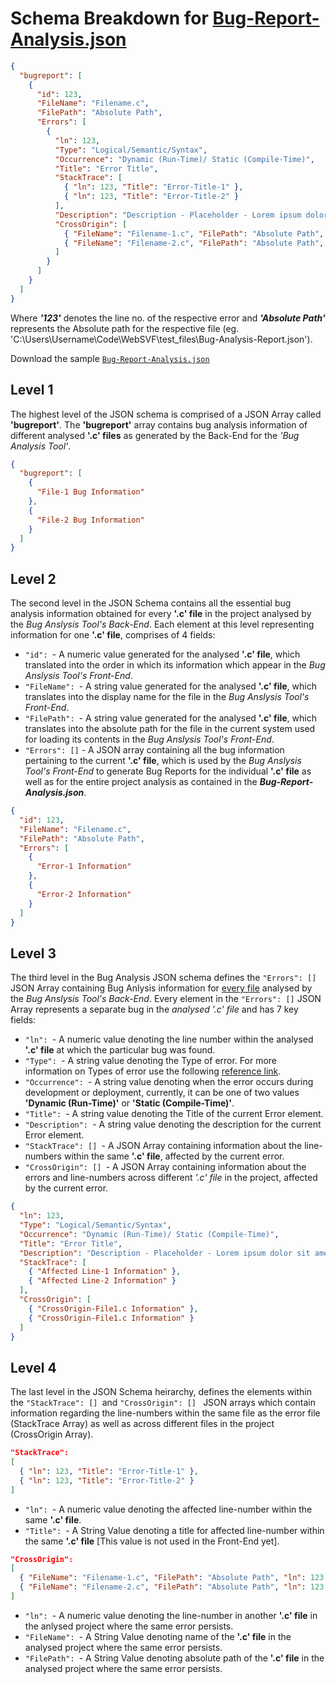 # Schema Breakdown for [Bug-Report-Analysis.json](https://github.com/SVF-tools/WebSVF/blob/master/demo/Bug-Analysis-Report.json)

```json
{
  "bugreport": [
    {
      "id": 123,
      "FileName": "Filename.c",
      "FilePath": "Absolute Path",
      "Errors": [
        {
          "ln": 123,
          "Type": "Logical/Semantic/Syntax",
          "Occurrence": "Dynamic (Run-Time)/ Static (Compile-Time)",
          "Title": "Error Title",
          "StackTrace": [
            { "ln": 123, "Title": "Error-Title-1" },
            { "ln": 123, "Title": "Error-Title-2" }
          ],
          "Description": "Description - Placeholder - Lorem ipsum dolor sit amet, consectetur adipiscing elit, sed do eiusmod tempor incididunt ut labore et dolore magna aliqua.",
          "CrossOrigin": [
            { "FileName": "Filename-1.c", "FilePath": "Absolute Path", "ln": 123 },
            { "FileName": "Filename-2.c", "FilePath": "Absolute Path", "ln": 123 }
          ]
        }
      ]
    }
  ]
}
```
Where ***'123'*** denotes the line no. of the respective error and ***'Absolute Path'*** represents the Absolute path for the respective file (eg. 'C:\Users\Username\Code\WebSVF\test_files\Bug-Analysis-Report.json').

Download the sample [`Bug-Report-Analysis.json`](https://github.com/SVF-tools/WebSVF/releases/download/0.9.0/Bug-Analysis-Report.json)

## **Level 1**
The highest level of the JSON schema is comprised of a JSON Array called **'bugreport'**. The **'bugreport'** array contains bug analysis information of different analysed **'.c' files** as generated by the Back-End for the *'Bug Analysis Tool'*.

```json
{
  "bugreport": [
    {
      "File-1 Bug Information"
    },
    {
      "File-2 Bug Information"
    }
  ]
}
```

## **Level 2**
The second level in the JSON Schema contains all the essential bug analysis information obtained for every **'.c' file** in the project analysed by the *Bug Anslysis Tool's Back-End*. Each element at this level representing information for one **'.c' file**, comprises of 4 fields:

- ``"id": ``- A numeric value generated for the analysed **'.c' file**, which translated into the order in which its information which appear in the *Bug Anslysis Tool's Front-End*.
- ``"FileName": ``- A string value generated for the analysed **'.c' file**, which translates into the display name for the file in the *Bug Anslysis Tool's Front-End*.
- ``"FilePath": ``- A string value generated for the analysed **'.c' file**, which translates into the absolute path for the file in the current system used for loading its contents in the *Bug Anslysis Tool's Front-End*.
- ``"Errors": []`` -  A JSON array containing all the bug information pertaining to the current **'.c' file**, which is used by the *Bug Anslysis Tool's Front-End* to generate Bug Reports for the individual **'.c' file** as well as for the entire project analysis as contained in the ***Bug-Report-Analysis.json***.

```json
{
  "id": 123,
  "FileName": "Filename.c",
  "FilePath": "Absolute Path",
  "Errors": [
    {
      "Error-1 Information"
    },
    {
      "Error-2 Information"  
    }
  ]
}
```

## **Level 3**
The third level in the Bug Analysis JSON schema defines the ``"Errors": []`` JSON Array containing Bug Anlysis information for [every file]() analysed by the *Bug Anslysis Tool's Back-End*. Every element in the ``"Errors": []`` JSON Array represents a separate bug in the *analysed '.c' file* and has 7 key fields:

- ``"ln": ``- A numeric value denoting the line number within the analysed **'.c' file** at which the particular bug was found.
- ``"Type": ``- A string value denoting the Type of error. For more information on Types of error use the following [reference link](https://github.com/SVF-tools/WebSVF/tree/bug-report-fe#reference).
- ``"Occurrence": ``- A string value denoting when the error occurs during development or deployment, currently, it can be one of two values **'Dynamic (Run-Time)'** or **'Static (Compile-Time)'**.
- ``"Title": ``- A string value denoting the Title of the current Error element.
- ``"Description": ``- A string value denoting the description for the current Error element.
- ``"StackTrace": [] ``- A JSON Array containing information about the line-numbers within the same **'.c' file**, affected by the current error.
- ``"CrossOrigin": [] ``- A JSON Array containing information about the errors and line-numbers across different *'.c' file* in the project, affected by the current error.

```json
{
  "ln": 123,
  "Type": "Logical/Semantic/Syntax",
  "Occurrence": "Dynamic (Run-Time)/ Static (Compile-Time)",
  "Title": "Error Title",
  "Description": "Description - Placeholder - Lorem ipsum dolor sit amet, consectetur adipiscing elit, sed do eiusmod tempor incididunt ut labore et dolore magna aliqua.",
  "StackTrace": [
    { "Affected Line-1 Information" },
    { "Affected Line-2 Information" }
  ],
  "CrossOrigin": [
    { "CrossOrigin-File1.c Information" },
    { "CrossOrigin-File1.c Information" }
  ]
}
```

## **Level 4**
The last level in the JSON Schema heirarchy, defines the elements within the ``"StackTrace": [] ``and ``"CrossOrigin": [] `` JSON arrays which contain information regarding the line-numbers within the same file as the error file (StackTrace Array) as well as across different files in the project (CrossOrigin Array).

```json
"StackTrace": 
[
  { "ln": 123, "Title": "Error-Title-1" },
  { "ln": 123, "Title": "Error-Title-2" }
]
```
- ``"ln": ``- A numeric value denoting the affected line-number within the same **'.c' file**.
- ``"Title": ``- A String Value denoting a title for affected line-number within the same **'.c' file** [This value is not used in the Front-End yet].

```json
"CrossOrigin": 
[
  { "FileName": "Filename-1.c", "FilePath": "Absolute Path", "ln": 123 },
  { "FileName": "Filename-2.c", "FilePath": "Absolute Path", "ln": 123 }
]
```
- ``"ln": ``- A numeric value denoting the line-number in another **'.c' file** in the anlysed project where the same error persists.
- ``"FileName": ``- A String Value denoting name of the **'.c' file** in the analysed project where the same error persists.
- ``"FilePath": ``- A String Value denoting absolute path of the **'.c' file** in the analysed project where the same error persists.
